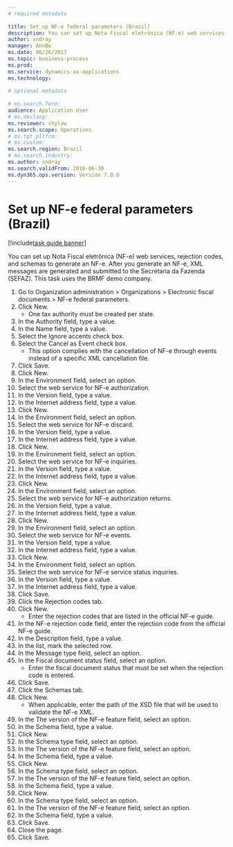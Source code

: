 ```yaml
--- 
# required metadata 
 
title: Set up NF-e federal parameters (Brazil)
description: You can set up Nota Fiscal eletrônica (NF-e) web services, rejection codes, and schemas to generate an NF-e. 
author: sndray
manager: AnnBe 
ms.date: 06/26/2017
ms.topic: business-process 
ms.prod:  
ms.service: dynamics-ax-applications 
ms.technology:  
 
# optional metadata 
 
# ms.search.form:   
audience: Application User 
# ms.devlang:  
ms.reviewer: shylaw
ms.search.scope: Operations 
# ms.tgt_pltfrm:  
# ms.custom:  
ms.search.region: Brazil
# ms.search.industry: 
ms.author: sndray
ms.search.validFrom: 2016-06-30 
ms.dyn365.ops.version: Version 7.0.0 
---
```

# Set up NF-e federal parameters (Brazil)

[!include[task guide banner](../../includes/task-guide-banner.md)]

You can set up Nota Fiscal eletrônica (NF-e) web services, rejection codes, and schemas to generate an NF-e. After you generate an NF-e, XML messages are generated and submitted to the Secretaria da Fazenda (SEFAZ). This task uses the BRMF demo company.


1. Go to Organization administration > Organizations > Electronic fiscal documents > NF-e federal parameters.
2. Click New.
    * One tax authority must be created per state.  
3. In the Authority field, type a value.
4. In the Name field, type a value.
5. Select the Ignore accents check box.
6. Select the Cancel as Event check box.
    * This option complies with the cancellation of NF-e through events instead of a specific XML cancellation file.  
7. Click Save.
8. Click New.
9. In the Environment field, select an option.
10. Select the web service for NF-e authorization.
11. In the Version field, type a value.
12. In the Internet address field, type a value.
13. Click New.
14. In the Environment field, select an option.
15. Select the web service for NF-e discard.
16. In the Version field, type a value.
17. In the Internet address field, type a value.
18. Click New.
19. In the Environment field, select an option.
20. Select the web service for NF-e inquiries.
21. In the Version field, type a value.
22. In the Internet address field, type a value.
23. Click New.
24. In the Environment field, select an option.
25. Select the web service for NF-e authorization returns.
26. In the Version field, type a value.
27. In the Internet address field, type a value.
28. Click New.
29. In the Environment field, select an option.
30. Select the web service for NF-e events.
31. In the Version field, type a value.
32. In the Internet address field, type a value.
33. Click New.
34. In the Environment field, select an option.
35. Select the web service for NF-e service status inquiries.
36. In the Version field, type a value.
37. In the Internet address field, type a value.
38. Click Save.
39. Click the Rejection codes tab.
40. Click New.
    * Enter the rejection codes that are listed in the official NF-e guide.  
41. In the NF-e rejection code field, enter the rejection code from the official NF-e guide.
42. In the Description field, type a value.
43. In the list, mark the selected row.
44. In the Message type field, select an option.
45. In the Fiscal document status field, select an option.
    * Enter the fiscal document status that must be set when the rejection code is entered.  
46. Click Save.
47. Click the Schemas tab.
48. Click New.
    * When applicable, enter the path of the XSD file that will be used to validate the NF-e XML.  
49. In the The version of the NF-e feature field, select an option.
50. In the Schema field, type a value.
51. Click New.
52. In the Schema type field, select an option.
53. In the The version of the NF-e feature field, select an option.
54. In the Schema field, type a value.
55. Click New.
56. In the Schema type field, select an option.
57. In the The version of the NF-e feature field, select an option.
58. In the Schema field, type a value.
59. Click New.
60. In the Schema type field, select an option.
61. In the The version of the NF-e feature field, select an option.
62. In the Schema field, type a value.
63. Click Save.
64. Close the page.
65. Click Save.

